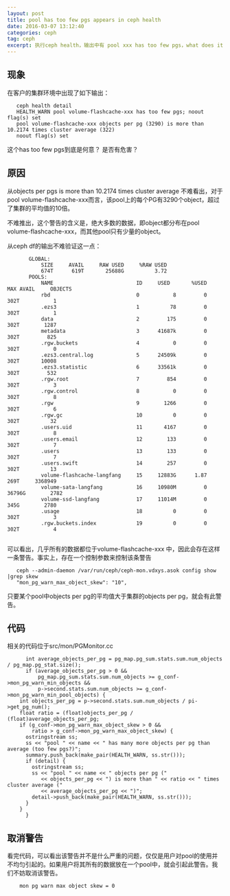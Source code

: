 ```yaml
---
layout: post
title: pool has too few pgs appears in ceph health
date: 2016-03-07 13:12:40
categories: ceph
tag: ceph
excerpt: 执行ceph health，输出中有 pool xxx has too few pgs，what does it mean？
---
```



现象
------

在客户的集群环境中出现了如下输出：

```
   ceph health detail
   HEALTH_WARN pool volume-flashcache-xxx has too few pgs; noout flag(s) set
   pool volume-flashcache-xxx objects per pg (3290) is more than 10.2174 times cluster average (322)
   noout flag(s) set
```

这个has too few pgs到底是何意？ 是否有危害？

原因
------
从objects per pgs is more than 10.2174 times cluster average 不难看出，对于pool volume-flashcache-xxx而言，该pool上的每个PG有3290个object，超过了集群的平均值的10倍。

不难推出，这个警告的含义是，绝大多数的数据，即object都分布在pool volume-flashcache-xxx，而其他pool只有少量的object。

从ceph df的输出不难验证这一点：

```
       GLOBAL:
           SIZE     AVAIL     RAW USED     %RAW USED 
           674T      619T       25688G          3.72 
       POOLS:
           NAME                           ID     USED       %USED     MAX AVAIL     OBJECTS 
           rbd                            0           8         0          302T           1 
           .ezs3                          1          78         0          302T           1 
           data                           2         175         0          302T        1287 
           metadata                       3      41687k         0          302T         825 
           .rgw.buckets                   4           0         0          302T           0 
           .ezs3.central.log              5      24509k         0          302T       10008 
           .ezs3.statistic                6      33561k         0          302T         532 
           .rgw.root                      7         854         0          302T           3 
           .rgw.control                   8           0         0          302T           8 
           .rgw                           9        1266         0          302T           6 
           .rgw.gc                        10          0         0          302T          32 
           .users.uid                     11       4167         0          302T           8 
           .users.email                   12        133         0          302T           7 
           .users                         13        133         0          302T           7 
           .users.swift                   14        257         0          302T          13 
           volume-flashcache-langfang     15     12883G      1.87          269T     3368949
           volume-sata-langfang           16     10980M         0        36796G        2782 
           volume-ssd-langfang            17     11014M         0          345G        2780 
           .usage                         18          0         0          302T           3 
           .rgw.buckets.index             19          0         0          302T           4 
 
```

可以看出，几乎所有的数据都位于volume-flashcache-xxx 中，因此会存在这样一条警告。事实上，存在一个控制参数来控制该条警告

```
   ceph --admin-daemon /var/run/ceph/ceph-mon.vdxys.asok config show |grep skew
   "mon_pg_warn_max_object_skew": "10",
```

只要某个pool中objects per pg的平均值大于集群的objects per pg，就会有此警告。

代码
-----

相关的代码位于src/mon/PGMonitor.cc

```
      int average_objects_per_pg = pg_map.pg_sum.stats.sum.num_objects / pg_map.pg_stat.size();
      if (average_objects_per_pg > 0 &&
          pg_map.pg_sum.stats.sum.num_objects >= g_conf->mon_pg_warn_min_objects &&
          p->second.stats.sum.num_objects >= g_conf->mon_pg_warn_min_pool_objects) {
	int objects_per_pg = p->second.stats.sum.num_objects / pi->get_pg_num();
	float ratio = (float)objects_per_pg / (float)average_objects_per_pg;
	if (g_conf->mon_pg_warn_max_object_skew > 0 &&
	    ratio > g_conf->mon_pg_warn_max_object_skew) {
	  ostringstream ss;
	  ss << "pool " << name << " has many more objects per pg than average (too few pgs?)";
	  summary.push_back(make_pair(HEALTH_WARN, ss.str()));
	  if (detail) {
	    ostringstream ss;
	    ss << "pool " << name << " objects per pg ("
	       << objects_per_pg << ") is more than " << ratio << " times cluster average ("
	       << average_objects_per_pg << ")";
	    detail->push_back(make_pair(HEALTH_WARN, ss.str()));
	  }
	}
      }
```

取消警告
--------
看完代码，可以看出该警告并不是什么严重的问题，仅仅是用户对pool的使用并不均匀引起的。如果用户将其所有的数据放在一个pool中，就会引起此警告。我们不妨取消该警告。

```
	mon pg warn max object skew = 0
```